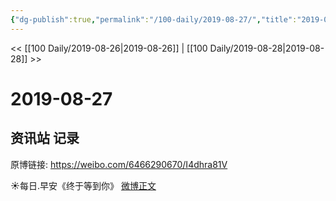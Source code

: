 ```yaml
---
{"dg-publish":true,"permalink":"/100-daily/2019-08-27/","title":"2019-08-27"}
---
```



<< [[100 Daily/2019-08-26\|2019-08-26]] | [[100 Daily/2019-08-28\|2019-08-28]] >>

# 2019-08-27

## 资讯站 记录

原博链接: https://weibo.com/6466290670/I4dhra81V

☀️每日.早安《终于等到你》
[微博正文](https://m.weibo.cn/6466290670/4409817671973561)
